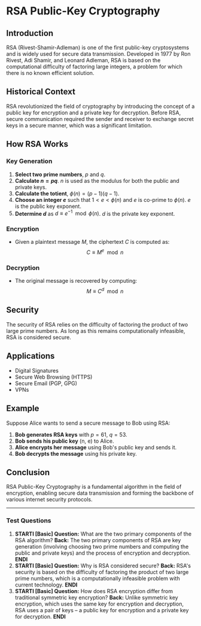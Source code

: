 # RSA Public-Key Cryptography

## Introduction
RSA (Rivest-Shamir-Adleman) is one of the first public-key cryptosystems and is widely used for secure data transmission. Developed in 1977 by Ron Rivest, Adi Shamir, and Leonard Adleman, RSA is based on the computational difficulty of factoring large integers, a problem for which there is no known efficient solution.

## Historical Context
RSA revolutionized the field of cryptography by introducing the concept of a public key for encryption and a private key for decryption. Before RSA, secure communication required the sender and receiver to exchange secret keys in a secure manner, which was a significant limitation.

## How RSA Works

### Key Generation
1. **Select two prime numbers**, $p$ and $q$.
2. **Calculate $n = pq$**. $n$ is used as the modulus for both the public and private keys.
3. **Calculate the totient**, $\phi(n) = (p-1)(q-1)$.
4. **Choose an integer $e$** such that $1 < e < \phi(n)$ and $e$ is co-prime to $\phi(n)$. $e$ is the public key exponent.
5. **Determine $d$** as $d \equiv e^{-1} \mod \phi(n)$. $d$ is the private key exponent.

### Encryption
- Given a plaintext message $M$, the ciphertext $C$ is computed as:
$$C \equiv M^e \mod n$$

### Decryption
- The original message is recovered by computing:
$$M \equiv C^d \mod n$$

## Security
The security of RSA relies on the difficulty of factoring the product of two large prime numbers. As long as this remains computationally infeasible, RSA is considered secure.

## Applications
- Digital Signatures
- Secure Web Browsing (HTTPS)
- Secure Email (PGP, GPG)
- VPNs

## Example
Suppose Alice wants to send a secure message to Bob using RSA:
1. **Bob generates RSA keys** with $p = 61$, $q = 53$.
2. **Bob sends his public key** (n, e) to Alice.
3. **Alice encrypts her message** using Bob's public key and sends it.
4. **Bob decrypts the message** using his private key.

## Conclusion
RSA Public-Key Cryptography is a fundamental algorithm in the field of encryption, enabling secure data transmission and forming the backbone of various internet security protocols.

---

### Test Questions
1. **STARTI [Basic] Question:** What are the two primary components of the RSA algorithm? **Back:** The two primary components of RSA are key generation (involving choosing two prime numbers and computing the public and private keys) and the process of encryption and decryption. **ENDI**
2. **STARTI [Basic] Question:** Why is RSA considered secure? **Back:** RSA's security is based on the difficulty of factoring the product of two large prime numbers, which is a computationally infeasible problem with current technology. **ENDI**
3. **STARTI [Basic] Question:** How does RSA encryption differ from traditional symmetric key encryption? **Back:** Unlike symmetric key encryption, which uses the same key for encryption and decryption, RSA uses a pair of keys – a public key for encryption and a private key for decryption. **ENDI**